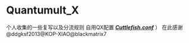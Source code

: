 # Quantumult_X
个人收集的一些复写以及分流规则
自用QX配置 [***Cuttlefish.conf***]([https://github.com/ddgksf2013/Profile/raw/master/QuantumultX.conf](https://github.com/CyWr110/Quantumult_X/blob/main/CyWr110.conf)https://github.com/CyWr110/Quantumult_X/blob/main/CyWr110.conf) ）
在此感谢@ddgksf2013@KOP-XIAO@blackmatrix7
